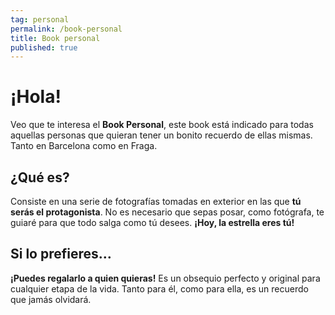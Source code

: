 ```yaml
---
tag: personal
permalink: /book-personal
title: Book personal
published: true
---
```

# ¡Hola!

Veo que te interesa el **Book Personal**, este book está indicado para todas aquellas personas que quieran tener un bonito recuerdo de ellas mismas. Tanto en Barcelona como en Fraga.

## ¿Qué es?

Consiste en una serie de fotografías tomadas en exterior en las que **tú serás el protagonista**. No es necesario que sepas posar, como fotógrafa, te guiaré para que todo salga como tú desees. **¡Hoy, la estrella eres tú!**

## Si lo prefieres…

**¡Puedes regalarlo a quien quieras!** Es un obsequio perfecto y original para cualquier etapa de la vida. Tanto para él, como para ella, es un recuerdo que jamás olvidará.